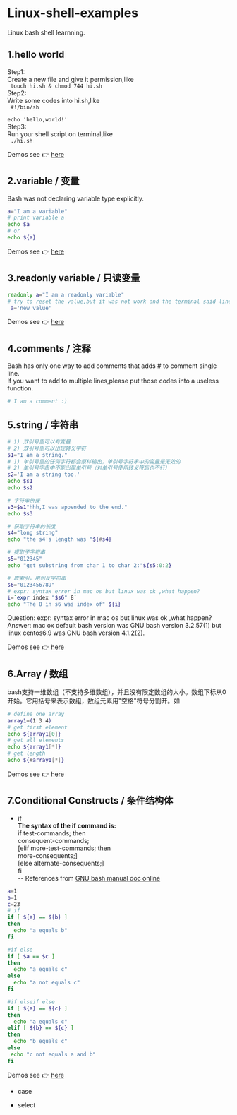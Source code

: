 # Linux-shell-examples
Linux bash shell learnning.  

## 1.hello world  
Step1:  
Create a new file and give it permission,like   
<code>
  touch hi.sh & chmod 744 hi.sh
</code>  
Step2:   
Write some codes into hi.sh,like  
<code>
 #!/bin/sh  
 echo 'hello,world!'
</code>  
Step3:  
Run your shell script on terminal,like  
<code>
./hi.sh
</code>  


Demos see :point_right: [here](./demos/hi.sh)  

## 2.variable / 变量
Bash was not declaring variable type explicitly.  
```bash 
a="I am a variable"  
# print variable a  
echo $a  
# or  
echo ${a}
```  
Demos see :point_right: [here](./demos/variable.sh)  

## 3.readonly variable / 只读变量  
```bash 
readonly a="I am a readonly variable"  
# try to reset the value,but it was not work and the terminal said line 4: a: readonly variable
 a='new value'
```  
Demos see :point_right: [here](./demos/readonly_variable.sh)  

## 4.comments / 注释
Bash has only one way to add comments that adds # to comment single line.  
If you want to add to multiple lines,please put those codes into a useless function.
```bash
# I am a comment :)

```

## 5.string / 字符串  
```bash
# 1) 双引号里可以有变量
# 2) 双引号里可以出现转义字符
s1="I am a string."
# 1) 单引号里的任何字符都会原样输出，单引号字符串中的变量是无效的
# 2) 单引号字串中不能出现单引号（对单引号使用转义符后也不行）
s2='I am a string too.'
echo $s1
echo $s2

# 字符串拼接
s3=$s1"hhh,I was appended to the end."
echo $s3

# 获取字符串的长度
s4="long string"
echo "the s4's length was "${#s4}

# 提取子字符串
s5="012345"
echo "get substring from char 1 to char 2:"${s5:0:2}

# 取索引，用到反字符串
s6="0123456789"
# expr: syntax error in mac os but linux was ok ,what happen?
i=`expr index "$s6" 8` 
echo "The 8 in s6 was index of" ${i}

```

Question: expr: syntax error in mac os but linux was ok ,what happen?  
Answer: mac ox default bash version was GNU bash version 3.2.57(1) but linux centos6.9 was GNU bash version 4.1.2(2).

Demos see :point_right: [here](./demos/string.sh)  

## 6.Array / 数组  
bash支持一维数组（不支持多维数组），并且没有限定数组的大小。数组下标从0开始。它用括号来表示数组，数组元素用"空格"符号分割开。如  
```bash
# define one array
array1=(1 3 4)
# get first element
echo ${array1[0]}
# get all elements
echo ${array1[*]}
# get length
echo ${#array1[*]}
```

Demos see :point_right: [here](./demos/array.sh)  

## 7.Conditional Constructs / 条件结构体
- if  
**The syntax of the if command is:**  
if test-commands; then  
  consequent-commands;  
[elif more-test-commands; then  
  more-consequents;]  
[else alternate-consequents;]  
fi   
-- References from [GNU bash manual doc online](https://www.gnu.org/software/bash/manual/bash.html#What-is-Bash_003f)
```bash
a=1
b=1
c=23
# if
if [ ${a} == ${b} ] 
then
  echo "a equals b"
fi

#if else
if [ $a == $c ]
then 
  echo "a equals c"
else
  echo "a not equals c"
fi

#if elseif else
if [ ${a} == ${c} ]
then
  echo "a equals c"
elif [ ${b} == ${c} ]
then 
  echo "b equals c"
else 
 echo "c not equals a and b"
fi
```
Demos see :point_right: [here](./demos/if.sh)  
- case

- select